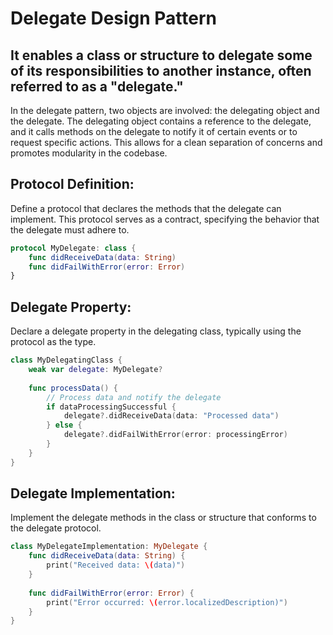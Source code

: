 <h1>Delegate Design Pattern</h1>

<h2>It enables a class or structure to delegate some of its responsibilities to another instance, often referred to as a "delegate."</h2>

In the delegate pattern, two objects are involved: the delegating object and the delegate. The delegating object contains a reference to the delegate, and it calls methods on the delegate to notify it of certain events or to request specific actions. This allows for a clean separation of concerns and promotes modularity in the codebase.

<h2>Protocol Definition:</h2>

Define a protocol that declares the methods that the delegate can implement. This protocol serves as a contract, specifying the behavior that the delegate must adhere to.
```swift
protocol MyDelegate: class {
    func didReceiveData(data: String)
    func didFailWithError(error: Error)
}
```

<h2>Delegate Property:</h2>

Declare a delegate property in the delegating class, typically using the protocol as the type.
```swift
class MyDelegatingClass {
    weak var delegate: MyDelegate?
    
    func processData() {
        // Process data and notify the delegate
        if dataProcessingSuccessful {
            delegate?.didReceiveData(data: "Processed data")
        } else {
            delegate?.didFailWithError(error: processingError)
        }
    }
}
```

<h2>Delegate Implementation:</h2>

Implement the delegate methods in the class or structure that conforms to the delegate protocol.
```swift
class MyDelegateImplementation: MyDelegate {
    func didReceiveData(data: String) {
        print("Received data: \(data)")
    }
    
    func didFailWithError(error: Error) {
        print("Error occurred: \(error.localizedDescription)")
    }
}
```






